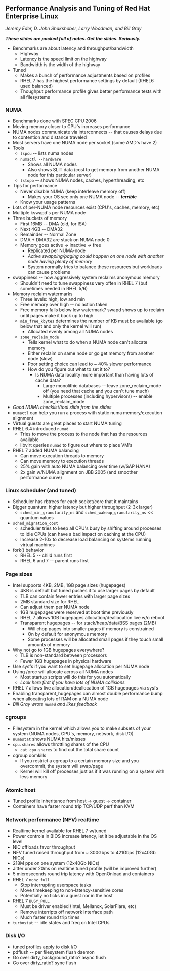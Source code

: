 ## Performance Analysis and Tuning of Red Hat Enterprise Linux
_Jeremy Eder, D. John Shakshober, Larry Woodman, and Bill Gray_

***These slides are packed full of notes.  Get the slides.  Seriously.***

* Benchmarks are about latency and throughput/bandwidth
    * Highway
    * Latency is the speed limit on the highway
    * Bandwidth is the width of the highway
* Tuned
    * Makes a bunch of performance adjustments based on profiles
    * RHEL 7 has the highest performance settings by default (RHEL6 used balanced)
    * Thoughput performance profile gives better performance tests with all filesystems

### NUMA
* Benchmarks done with SPEC CPU 2006
* Moving memory closer to CPU's increases performance
* NUMA nodes communicate via interconnects -- that causes delays due to contention and distance traveled
* Most servers have one NUMA node per socket (some AMD's have 2)
* Tools
    * `lspcu` -- lists numa nodes
    * `numactl --hardware`
        * Shows all NUMA nodes
        * Also shows SLIT data (cost to get memory from another NUMA node for this particular server)
    * `lstopo` -- shows NUMA nodes, caches, hyperthreading, etc
* Tips for performance
    * Never disable NUMA (keep interleave memory off)
        * Makes your OS see only one NUMA node -- ***terrible***
    * Know your usage patterns
* Lots of per-NUMA node resources exist (CPU's, caches, memory, etc)
* Multiple kswapd's per NUMA node
* Three buckets of memory
    * First 16MB -- DMA (old, for ISA)
    * Next 4GB -- DMA32
    * Remainder -- Normal Zone
    * DMA + DMA32 are stuck on NUMA node 0
    * Memory goes active -> inactive -> free
        * Replicated per NUMA-node
        * *Active swapping/paging could happen on one node with another node having plenty of memory*
        * System normally tries to balance these resources but workloads can cause problems
* swappiness -- how aggressively system reclaims anonymous memory
    * Shouldn't need to tune swappiness very often in RHEL 7 (but sometimes needed in RHEL 5/6)
* Memory reclaim watermarks
    * Three levels: high, low and min
    * Free memory over high -- no action taken
    * Free memory falls below low watermark? swapd shows up to reclaim until pages make it back up to high
    * `min_free_kbytes` determines the number of KB must be available (go below that and only the kernel will run)
        * Allocated evenly among all NUMA nodes
    * `zone_reclaim_mode`
        * Tells kernel what to do when a NUMA node can't allocate memory
        * Either reclaim on same node or go get memory from another node (slow)
        * Poor setting choice can lead to ~ 40% slower performance
        * How do you figure out what to set it to?
            * Is NUMA data locality more important than having lots of cache data?
                * Large monolithic databases -- leave zone_reclaim_mode off (you need that cache and you can't tune much)
                * Multiple processes (including hypervisors) -- enable zone_reclaim_mode
* *Good NUMA checklist/tool slide from the slides*
* `numactl` can help you run a process with static numa memory/execution alignment
* Virtual guests are great places to start NUMA tuning
* RHEL 6.4 introduced `numad`
    * Tries to move the process to the node that has the resources available
    * libvirt queries `numad` to figure out where to place VM's
* RHEL 7 added NUMA balancing
    * Can move execution threads to memory
    * Can move memory to execution threads
    * 25% gain with auto NUMA balancing over time (w/SAP HANA)
    * 2x gain w/NUMA alignment on JBB 2005 (and smoother performance curve)

### Linux scheduler (and tuned)
* Scheduler has rbtrees for each socket/core that it maintains
* Bigger quantum: higher latency but higher throughput  (2-3x larger)
    * `sched_min_granularity_ns` and `sched_wakeup_granularity_ns` << quantum values
* `sched_migration_cost`
    * scheduler tries to keep all CPU's busy by shifting around processes to idle CPUs (can have a bad impact on caching at the CPU)
    * Increase 2-10x to decrease load balancing on systems running virtual machines
* fork() behavior
    * RHEL 5 -- child runs first
    * RHEL 6 and 7 -- parent runs first

### Page sizes
* Intel supports 4KB, 2MB, 1GB page sizes (hugepages)
    * 4KB is default but tuned pushes it to use larger pages by default
    * TLB can contain fewer entries with larger page sizes
    * 2MB standard size for RHEL
    * Can adjust them per NUMA node
    * 1GB hugepages were reserved at boot time previously
    * RHEL 7 allows 1GB hugepages allocation/deallocation live w/o reboot
    * Transparent hugepages -- for stack/heap/data/BSS pages (2MB)
        * Will chop pages into smaller pages if memory is constrained
        * On by default for anonymous memory
        * Some processes will be allocated small pages if they touch small amounts of memory
* Why not go to 1GB hugepages everywhere?
    * TLB is non-standard between processors
    * Fewer 1GB hugepages in physical hardware
* Use sysfs if you want to set hugepage allocation per NUMA node
* Using /proc will allocate across all NUMA nodes
    * Most startup scripts will do this for you automatically
    * *Look here first if you have lots of NUMA collisions*
* RHEL 7 allows live allocation/deallocation of 1GB hugepages via sysfs
* Enabling transparent_hugepages can almost double performance bump when allocating lots of RAM on a NUMA node
* *Bill Gray wrote `numad` and likes feedback*

### cgroups
* Filesystem in the kernel which allows you to make subsets of your system (NUMA nodes, CPU's, memory, network, disk I/O)
* `numastat` shows NUMA hits/misses
* `cpu.shares` allows throttling shares of the CPU
    * `cat cpu.shares` to find out the total share count
* cgroup oomkills
    * If you restrict a cgroup to a certain memory size and you overcommit, the system will swap/page
    * Kernel will kill off processes just as if it was running on a system with less memory

### Atomic host
* Tuned profile inheritance from host -> guest -> container
* Containers have faster round trip TCP/UDP perf than KVM

### Network performance (NFV) realtime
* Realtime kernel available for RHEL 7 w/tuned
* Power controls in BIOS increase latency, let it be adjustable in the OS level
* NIC offloads favor throughput
* NFV tuned raised throughput from ~ 300Gbps to 421Gbps (12x40Gb NICs)
* 218M pps on one system (12x40Gb NICs)
* Jitter under 20ms on realtime tuned profile (will be improved further)
* 5 microseconds round trip latency with OpenOnload and containers
* RHEL 7 `nohz_full`
    * Stop interrupting userspace tasks
    * Move timekeeping to non-latency-sensitive cores
    * Potentially no ticks in a guest nor in the host
* RHEL 7 `BUSY_POLL`
    * Must be driver enabled (Intel, Mellanox, SolarFlare, etc)
    * Remove interripts off network interface path
    * Much faster round trip times
* `turbostat` -- idle states and freq on Intel CPUs

### Disk I/O
* tuned profiles apply to disk I/O
* pdflush -- per filesystem flush daemon
* Go over dirty_background_ratio? async flush
* Go over dirty_ratio? sync flush
